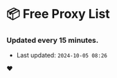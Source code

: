 # :package: Free Proxy List
### Updated every 15 minutes.

- Last updated: `2024-10-05 08:26`

:heart:
